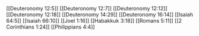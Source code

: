 [[Deuteronomy 12:5]]
[[Deuteronomy 12:7]]
[[Deuteronomy 12:12]]
[[Deuteronomy 12:18]]
[[Deuteronomy 14:29]]
[[Deuteronomy 16:14]]
[[Isaiah 64:5]]
[[Isaiah 66:10]]
[[Joel 1:16]]
[[Habakkuk 3:18]]
[[Romans 5:11]]
[[2 Corinthians 1:24]]
[[Philippians 4:4]]

